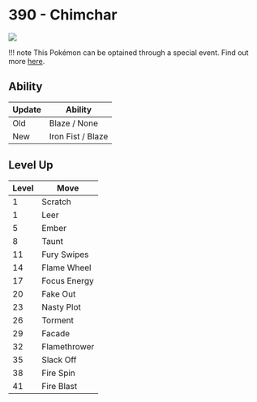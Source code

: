 # 390 - Chimchar
![][390]

!!! note
    This Pokémon can be optained through a special event. Find out more [here](../../special_events/#sinnoh-starter).

## Ability

Update | Ability
---    | ---
Old    | Blaze / None
New    | Iron Fist / Blaze

## Level Up

Level | Move
---   | ---
  1   | Scratch
  1   | Leer
  5   | Ember
  8   | Taunt
 11   | Fury Swipes
 14   | Flame Wheel
 17   | Focus Energy
 20   | Fake Out
 23   | Nasty Plot
 26   | Torment
 29   | Facade
 32   | Flamethrower
 35   | Slack Off
 38   | Fire Spin
 41   | Fire Blast

[390]: ../img/pokemon/390.png
